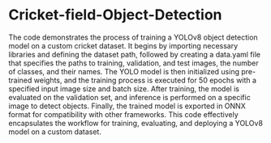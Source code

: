 # Cricket-field-Object-Detection
The code demonstrates the process of training a YOLOv8 object detection model on a custom cricket dataset.
It begins by importing necessary libraries and defining the dataset path, followed by creating a data.yaml file that specifies the paths to training, validation, and test images, the number of classes, and their names.
The YOLO model is then initialized using pre-trained weights, and the training process is executed for 50 epochs with a specified input image size and batch size. After training, the model is evaluated on the validation set, and inference is performed on a specific image to detect objects.
Finally, the trained model is exported in ONNX format for compatibility with other frameworks. This code effectively encapsulates the workflow for training, evaluating, and deploying a YOLOv8 model on a custom dataset.
